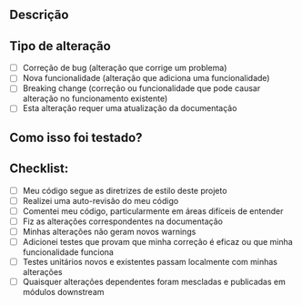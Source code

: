 ## Descrição
<!-- Descreva as alterações feitas e o motivo das mudanças -->

## Tipo de alteração
- [ ] Correção de bug (alteração que corrige um problema)
- [ ] Nova funcionalidade (alteração que adiciona uma funcionalidade)
- [ ] Breaking change (correção ou funcionalidade que pode causar alteração no funcionamento existente)
- [ ] Esta alteração requer uma atualização da documentação

## Como isso foi testado?
<!-- Descreva os testes que você executou para verificar suas alterações -->

## Checklist:
- [ ] Meu código segue as diretrizes de estilo deste projeto
- [ ] Realizei uma auto-revisão do meu código
- [ ] Comentei meu código, particularmente em áreas difíceis de entender
- [ ] Fiz as alterações correspondentes na documentação
- [ ] Minhas alterações não geram novos warnings
- [ ] Adicionei testes que provam que minha correção é eficaz ou que minha funcionalidade funciona
- [ ] Testes unitários novos e existentes passam localmente com minhas alterações
- [ ] Quaisquer alterações dependentes foram mescladas e publicadas em módulos downstream